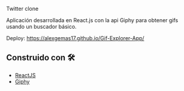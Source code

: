  Twitter clone

Aplicación desarrollada en React.js con la api Giphy para obtener gifs usando un buscador básico. 

Deploy: https://alexgemas17.github.io/Gif-Explorer-App/

## Construido con 🛠️

* [ReactJS](https://es.reactjs.org/docs/getting-started.html)
* [Giphy](https://developers.giphy.com/)
